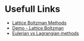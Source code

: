 # Usefull Links

- [Lattice Boltzman Methods](https://www.youtube.com/watch?v=JKQ0XdjLo7M)
- [Demo - Lattice Boltzman](https://www.youtube.com/watch?v=GiIEEe9rSqA)
- [Eulerian vs Lagrangian methods](https://quangduong.me/notes/eulerian_fluid_sim_p1/)
